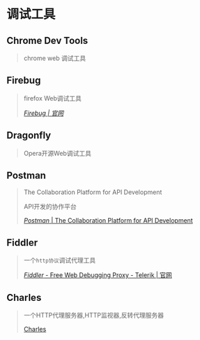 # 调试工具



## Chrome Dev Tools

> chrome  web 调试工具



##  Firebug

>firefox Web调试工具
>
>[*Firebug | 官网*](https://www.baidu.com/link?url=GFxnXJ1Rn4qjFhQ2SBQ5OX7JsSI-fdWvab1-q5xjflVyChmumiXUtYrnuQdGV8mz&wd=&eqid=94604d79000294d7000000055e6e3948)



## Dragonfly

> Opera开源Web调试工具



## Postman

> The Collaboration Platform for API Development
>
> API开发的协作平台
>
> [*Postman* | The Collaboration Platform for API Development](https://www.baidu.com/link?url=rtMBHqxWe1Zu_pEz-OplA1aBhzq4ymuWQFGddBBTwwzFcicxP4MIFGKMsqswz72t&wd=&eqid=d24d9642000b2a4a000000055e6e39c9)



## Fiddler

> 一个`http协议`调试代理工具
>
> [*Fiddler* - Free Web Debugging Proxy - Telerik | 官网](https://www.baidu.com/link?url=quKGLuLygsWtJKg7NpnC4g-3GUS0DgEnVhOBiNlVMdUPg-zQn1FSO_cOBR7muqav&wd=&eqid=df3355090005ef16000000055e6e2803)



## Charles

> 一个HTTP代理服务器,HTTP监视器,反转代理服务器
>
> [Charles](https://www.charlesproxy.com/)

